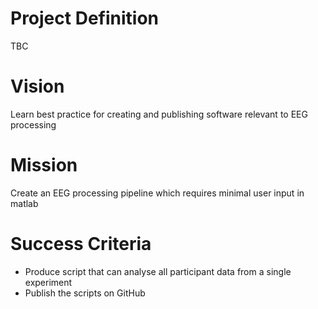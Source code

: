 # Project Definition
TBC

# Vision
Learn best practice for creating and publishing software relevant to EEG processing

# Mission
Create an EEG processing pipeline which requires minimal user input in matlab

# Success Criteria
- Produce script that can analyse all participant data from a single experiment
- Publish the scripts on GitHub
